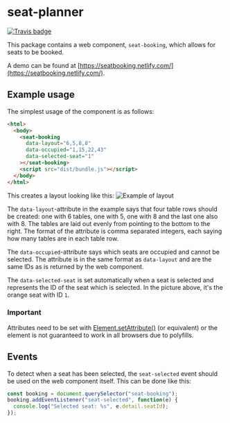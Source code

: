 # seat-planner
[![Travis badge](https://travis-ci.org/eweilow/seat-booking.svg?branch=master)](https://travis-ci.org/eweilow/seat-booking)

This package contains a web component, `seat-booking`, which allows for seats to be booked.

A demo can be found at [https://seatbooking.netlify.com/](https://seatbooking.netlify.com/).

## Example usage
The simplest usage of the component is as follows:
```html
<html>
  <body>
    <seat-booking
      data-layout="6,5,8,8"
      data-occupied="1,15,22,43"
      data-selected-seat="1"
    ></seat-booking>
    <script src="dist/bundle.js"></script>
  </body>
</html>
```

This creates a layout looking like this: ![Example of layout](readme/example.png)

The `data-layout`-attribute in the example says that four table rows should be created: one with 6 tables, one with 5, one with 8 and the last one also with 8. 
The tables are laid out evenly from pointing to the bottom to the right. The format of the attribute is comma separated integers, each saying how many tables are in each table row.

The `data-occupied`-attribute says which seats are occupied and cannot be selected. The attribute is in the same format as `data-layout` and are the same IDs as is returned by the web component.

The `data-selected-seat` is set automatically when a seat is selected and represents the ID of the seat which is selected. In the picture above, it's the orange seat with ID `1`.

### Important
Attributes need to be set with [Element.setAttribute()](https://developer.mozilla.org/en-US/docs/Web/API/Element/setAttribute) (or equivalent) or the element is not guaranteed to work in all browsers due to polyfills.

## Events
To detect when a seat has been selected, the `seat-selected` event should be used on the web component itself.
This can be done like this:
```javascript
const booking = document.querySelector("seat-booking");
booking.addEventListener("seat-selected", function(e) {
  console.log("Selected seat: %s", e.detail.seatId);
});
```
